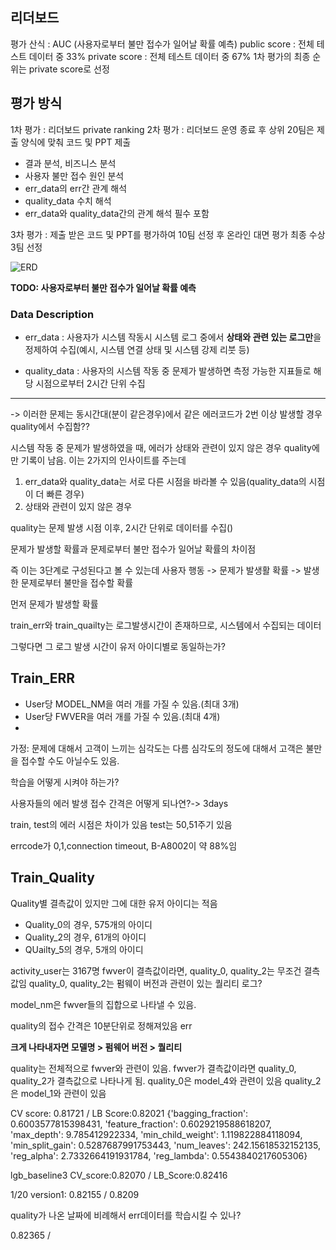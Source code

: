 ## 리더보드
평가 산식 : AUC (사용자로부터 불만 접수가 일어날 확률 예측)
public score : 전체 테스트 데이터 중 33%
private score : 전체 테스트 데이터 중 67%
1차 평가의 최종 순위는 private score로 선정


## 평가 방식
1차 평가 : 리더보드 private ranking
2차 평가 : 리더보드 운영 종료 후 상위 20팀은 제출 양식에 맞춰 코드 및 PPT 제출
- 결과 분석, 비즈니스 분석
- 사용자 불만 접수 원인 분석
- err_data의 err간 관계 해석
- quality_data 수치 해석
- err_data와 quality_data간의 관계 해석 필수 포함

3차 평가 : 제출 받은 코드 및 PPT를 평가하여 10팀 선정 후 온라인 대면 평가
최종 수상 3팀 선정


![ERD](https://t1.daumcdn.net/thumb/R1280x0.fjpg/?fname=http://t1.daumcdn.net/brunch/service/user/aS4g/image/AErKoXhR7E03awcSsW6RVYjARpA.PNG "ERD")

**TODO: 사용자로부터 불만 접수가 일어날 확률 예측**

### Data Description 

- err_data : 사용자가 시스템 작동시 시스템 로그 중에서 **상태와 관련 있는 로그만**을 정제하여 수집(예시, 시스템 연결 상태 및 시스템 강제 리붓 등)

- quality_data : 사용자의 시스템 작동 중 문제가 발생하면 측정 가능한 지표들로 해당 시점으로부터 2시간 단위 수집

---

-> 이러한 문제는 동시간대(분이 같은경우)에서 같은 에러코드가 2번 이상 발생할 경우 quality에서 수집함??

시스템 작동 중 문제가 발생하였을 때, 에러가 상태와 관련이 있지 않은 경우 quality에만 기록이 남음. 
이는 2가지의 인사이트를 주는데 
   1. err_data와 quality_data는 서로 다른 시점을 바라볼 수 있음(quality_data의 시점이 더 빠른 경우)
   2. 상태와 관련이 있지 않은 경우

quality는  문제 발생 시점 이후, 2시간 단위로 데이터를 수집()

문제가 발생할 확률과 문제로부터 불만 접수가 일어날 확률의 차이점

즉 이는 3단계로 구성된다고 볼 수 있는데
사용자 행동 -> 문제가 발생활 확률 -> 발생한 문제로부터 불만을 접수할 확률

먼저 문제가 발생할 확률



train_err와 train_quailty는 로그발생시간이 존재하므로, 시스템에서 수집되는 데이터 

그렇다면 그 로그 발생 시간이 유저 아이디별로 동일하는가?



## Train_ERR
- User당 MODEL_NM을 여러 개를 가질 수 있음.(최대 3개)
- User당 FWVER을 여러 개를 가질 수 있음.(최대 4개)
- 

가정:
문제에 대해서 고객이 느끼는 심각도는 다름
심각도의 정도에 대해서 고객은 불만을 접수할 수도 아닐수도 있음.

학습을 어떻게 시켜야 하는가?


사용자들의 에러 발생 접수 간격은 어떻게 되나연?-> 3days

train, test의 에러 시점은 차이가 있음
test는 50,51주기 있음

errcode가 0,1,connection timeout, B-A8002이 약 88%임

## Train_Quality

Quality별 결측값이 있지만 그에 대한 유저 아이디는 적음 
- Quality_0의 경우, 575개의 아이디
- Quality_2의 경우, 61개의 아이디
- QUailty_5의 경우, 5개의 아이디

activity_user는 3167명
fwver이 결측값이라면, quality_0, quality_2는 무조건 결측값임 
quality_0, quality_2는 펌웨이 버전과 관련이 있는 퀄리티 로그?

model_nm은 fwver들의 집합으로 나타낼 수 있음.


quality의 접수 간격은 10분단위로 정해져있음
err


**크게 나타내자면 모델명 > 펌웨어 버전 > 퀄리티**

quality는 전체적으로 fwver와 관련이 있음.
fwver가 결측값이라면 quality_0, quality_2가 결측값으로 나타나게 됨.
quality_0은 model_4와 관련이 있음 
quality_2은 model_1와 관련이 있음


CV score: 0.81721  / LB Score:0.82021
{'bagging_fraction': 0.6003577815398431,
 'feature_fraction': 0.6029219588618207,
 'max_depth': 9.785412922334,
 'min_child_weight': 1.119822884118094,
 'min_split_gain': 0.5287687991753443,
 'num_leaves': 242.15618532152135,
 'reg_alpha': 2.7332664191931784,
 'reg_lambda': 0.5543840217605306}


lgb_baseline3
 CV_score:0.82070 / LB_Score:0.82416

 1/20 
 version1: 0.82155 / 0.8209


quality가 나온 날짜에 비례해서 err데이터를 학습시킬 수 있나?

0.82365 / 